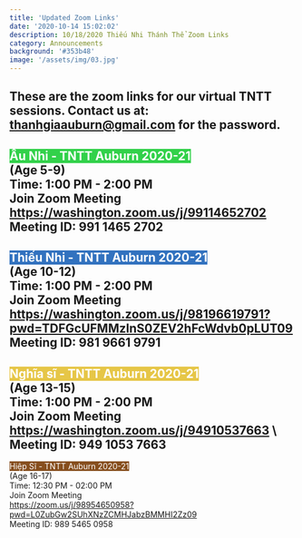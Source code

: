 ```yaml
---
title: 'Updated Zoom Links'
date: '2020-10-14 15:02:02'
description: 10/18/2020 Thiếu Nhi Thánh Thể Zoom Links
category: Announcements
background: '#353b48'
image: '/assets/img/03.jpg'
---
```


These are the zoom links for our virtual TNTT sessions. Contact us at: [thanhgiaauburn@gmail.com](mailto:thanhgiaauburn@gmail.com)
for the password.
---

<span class="p-2" style="color:white; background-color:#32d14a">Ấu Nhi - TNTT Auburn 2020-21</span> \
(Age 5-9) \
Time: 1:00 PM - 2:00 PM \
Join Zoom Meeting \
https://washington.zoom.us/j/99114652702 \
Meeting ID: 991 1465 2702
------------------------------
<span class="p-2" style="color:white; background-color:#3272bf">Thiếu Nhi - TNTT Auburn 2020-21</span> \
(Age 10-12) \
Time: 1:00 PM - 2:00 PM \
Join Zoom Meeting \
https://washington.zoom.us/j/98196619791?pwd=TDFGcUFMMzlnS0ZEV2hFcWdvb0pLUT09  \
Meeting ID: 981 9661 9791
------------------------------
<span class="p-2" style="color:white; background-color:#e6c647">Nghĩa sĩ - TNTT Auburn 2020-21</span> \
(Age 13-15) \
Time: 1:00 PM - 2:00 PM \
Join Zoom Meeting \
https://washington.zoom.us/j/94910537663 \  
Meeting ID: 949 1053 7663
------------------------------
<span class="p-2" style="color:white; background-color:#874f1e">Hiệp Sĩ - TNTT Auburn 2020-21</span> \
(Age 16-17) \
Time: 12:30 PM - 02:00 PM \
Join Zoom Meeting \
https://zoom.us/j/98954650958?pwd=L0ZubGw2SUhXNzZCMHJabzBMMHI2Zz09 \
Meeting ID: 989 5465 0958